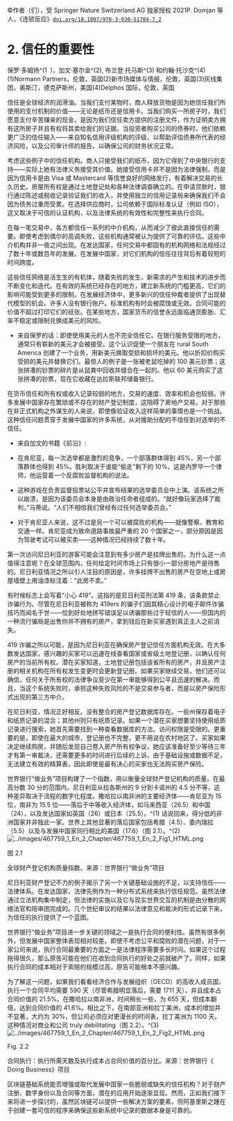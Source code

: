 ©作者（们），受 Springer Nature Switzerland AG 独家授权 2021P. Domjan 等人，《连锁反应》[`doi.org/10.1007/978-3-030-51784-7_2`](https://doi.org/10.1007/978-3-030-51784-7_2)

# 2. 信任的重要性

保罗·多姆扬^(1  )，加文·塞尔金^(2), 布兰登·托马斯^(3) 和约翰·托沙克^(4)(1)Normann Partners，伦敦，英国(2)新市场媒体与情报，伦敦，英国(3)灰线集团，奥斯汀，德克萨斯州，美国(4)Delphos 国际，伦敦，英国

信任是全球经济的润滑油。当我们支付某物时，商人释放货物是因为她信任我们所使用的支付机制的价值——无论是纸币还是信用卡。当我们购买一所房子时，我们愿意支付辛苦赚来的现金，是因为我们信任卖方提供的注册文件，作为证明卖方拥有这所房子并且有权将其卖给我们的证据。当投资者购买公司的债券时，他们依赖更广泛的信任输入——来自知名信用评级机构的评级，以帮助评估债券所代表的经济风险，以及公司审计师的报告，以确保公司的财务状况正常。

考虑这些例子中的信任机构。商人只接受我们的纸币，因为它得到了中央银行的支持——实际上她有法律义务接受其价值。她接受信用卡并不是因为法律强制，而是因为信用卡是由 Visa 或 Mastercard 等信誉良好的网络发行，有着解决交易的长久历史。房屋所有权是通过土地登记处和各种法律调查确立的。在申请贷款时，银行通过陈述或税收记录验证我们的收入，并使用独立的信用记录局来确保我们不会因为债务过重而受累。在选择供应商时，公司依赖于国际标准认证（例如 ISO），这又取决于可信的认证机构，以及法律系统的有效性和完整性来执行合同。

在每一笔交易中，各方都信任一系列的中介机构，从而减少了彼此直接信任的需要。即使考虑到偶尔的高调失败，这些机构通常被认为提供了可靠的评估。这些中介机构并非一夜之间出现。在发达国家，任何交易中都固有的机构网络和法规经过了数十年或数百年的发展。在发展中国家，对它们机构的信任往往背后有着较短的时间跨度。

这些信任网络是活生生的有机体，随着失败的发生、新需求的产生和技术的进步而不断变化和迭代。在有效的系统已经存在的地方，建立新系统的门槛更高，它们的影响可能受到更多的限制。在发展经济体中，更多新兴的信任仲裁者提供了出现替代模型的机会。许多人没有银行账户。标准机构有时会被腐蚀或无效。合同可能的价值不超过打印它们的纸张。在某些地方，国家货币的信誉永远面临通货膨胀、汇率不稳定或限制兑换成美元的风险。

+   来自保罗的话：即使使用美元的人也不完全信任它。在银行服务受限的地方，通常只有崭新的美元才会被接受。这个认识促使一个朋友在 rural South America 创建了一个业务，用新美元换取受损和损坏的美元。他以折扣价购买受损的美元并替换它们。最惊人的例子是一张被老鼠吃掉的 100 美元钞票；这张拼凑的钞票的碎片是从鼠粪中回收并缝合在一起的。他以 60 美元购买了这张拼凑的钞票，现在它收藏在达拉斯联邦储备银行。

在货币信任和所有权或收入记录较弱的地方，交易的速度、效率和机会也较弱。许多发展中国家存在繁琐或不存在的财产登记制度，这阻碍了房地产交易。对于那些在非正式机构之外谋生的人来说，即使像验证收入这样简单的事情也是一个挑战。这种信任问题贯穿于发展中国家的许多系统，从对援助分配的不信任到对选举的不信任。

+   来自加文的书籍《前沿》:

+   在肯尼亚，每一次选举都是激烈的竞争，一个部落群体得到 45%，另一个部落群体也得到 45%。胜利取决于谁能“偷走”剩下的 10%，这是内罗毕一个律师，他运营着一个反腐败监督机构的说法。

+   这种游戏在负责监督投票站公平并宣布结果的选举委员会中上演。该系统之所以崩溃，是因为该委员会本身是由政治任命者组成的。“就好像玩家选择了裁判，”马蒂说。“人们不相信我们曾经有过任何选举委员会。”

+   对于肯尼亚人来说，这不过是另一个可以被腐败的机构——就像警察、教育和交通一样。肯尼亚成为致命道路事故最严重的 20 个国家之一，部分原因是因为驾驶考试可以被买卖——这种情况已经持续了数十年。

第一次访问尼日利亚的游客可能会注意到有多少房产是挂牌出售的。为什么这一点值得注意呢？在全球范围内，任何给定时间市场上只有很小一部分房地产是待售的。尼日利亚情况之所以引人注目的原因是，许多挂牌不出售的房产在空地上或房屋墙壁上用油漆标注着：“此房不卖。”

有时候标志上会写着“小心 419”。这指的是尼日利亚刑法第 419 条，该条款禁止诈骗行为。尽管在尼日利亚被称为 419ers 的骗子们因其精心设计的电子邮件诈骗技巧而闻名于世——恰到好处地拼写错误足以诱骗那些过于轻信的人——但国内的一种流行骗局是出售你并不拥有的房产，拿到钱后在新买家遇到真正主人之前消失。

419 诈骗之所以可能，是因为尼日利亚在确保房产登记信任方面机构无效。在大多数发达国家，感兴趣的买家可以迅速在线查看国家或省级土地登记册，以确认任何房产的当前所有权。潜在买家知道，土地登记册包括该省所有的房产，并且房产注册的相关机构在所有权发生变更时会更新登记册。如果买家继续交易，他们还可以确信，任何关于所有权的法律争议至少在第一审能够得到公平且迅速的解决。而且，当这个系统失败时，承担这种失败风险的不是交易参与者，而是以房产保险形式出现的第三方中介。

在尼日利亚，情况正好相反。没有整合的房产登记数据库存在。一些州保存着电子和纸质记录的混合；其他州则只有纸质记录。如果一个潜在买家想要坚持使用纸质记录进行搜索，她首先需要找到一种查看数据库的方法。访问权限是受限的。更重要的是，即使在最大的城市，登记册也不完整，更不用说在农村地区了。买家如果决定继续购房，并随后发现自己卷入房产所有权争议，她应该准备好至少等待三年才有第一审裁决，还需要更多的时间进行后续的上诉。由于基础设施或数据不足，无法建立有效的精算表，因此即使是最有决心的买家也无法购买房产保险。

世界银行“做业务”项目构建了一个指数，用以衡量全球财产登记机构的质量。在最高分数 30 分的范围内，尼日利亚从拉各斯州的 9 分到卡诺州的 4.5 分不等，这种差异取决于流程的数字化程度。撒哈拉以南非洲的主要经济体——肯尼亚为 15 位，南非为 15.5 位——落后于中等收入经济体，如马来西亚（26.5）和中国（24），以及发达国家如英国（26）或日本（25.5）。^(1) 话说回来，得分低的非洲国家并非独此一家。世界上其他显著的落后国家包括希腊（4.5）、委内瑞拉（5.5）以及与发展中国家同行相比的美国（17.6）（图 2.1）。^(2)![../images/467759_1_En_2_Chapter/467759_1_En_2_Fig1_HTML.png](img/467759_1_En_2_Fig1_HTML.png)

图 2.1

全球财产登记机构质量指数。来源：世界银行“做业务”项目

尼日利亚财产登记不力的例子揭示了另一个关键基础设施的不足，以支持信任——法律体系。在发达国家，法律先例作为一种分布式系统来执行信任规范。虽然法律通过立法机构集中制定，但法律的实施以及它与现实世界交互的机制是由分散的网络法官和陪审团完成的。几个世纪审议的结果以法律意见和裁决的形式记录下来，为信任的执行提供了一个蓝图。

世界银行“做业务”项目进一步关键的领域之一是执行合同的便利性。虽然有很多例外，但发展中国家整体表现相对较差。即使不考虑公平和腐败的潜在问题，对于一家公司来说，执行合同最重要的方面之一是法律程序需要多长时间。如果这个过程拖得很久，那么原告可能在他们在收到合同执行的好处之前就破产了。同样，如果执行合同的成本相对于索赔的规模过高，原告可能根本不感兴趣。

为了解这一问题，如果我们看看经济合作与发展组织（OECD）的高收入成员国，执行一个合同平均需要 590 天（尽管希腊明显落后，需要 1711 天），并且成本占合同价值的 21.5%。在撒哈拉以南非洲，时间稍长一些，为 655 天，但成本翻倍，达到合同价值的 41.6%。相比之下，在南部亚洲和拉丁美洲，成本的增加并不显著，大约为 30%，但公司必须应对更漫长的时间表，拉丁美洲为 1100 天。这种情况对商业和公司 truly debilitating（图 2.2）。^(3)![../images/467759_1_En_2_Chapter/467759_1_En_2_Fig2_HTML.png](img/467759_1_En_2_Fig2_HTML.png)

Fig. 2.2

合同执行：执行所需天数及执行成本占合同价值的百分比。来源：世界银行《 Doing Business》项目

区块链基础系统能否增强或取代发展中国家一些脆弱或缺失的信任机构？对于财产注册、数字身份以及合同等方面，潜在的应用开始逐渐显现。然而，正如我们接下来将进一步探讨的，虽然区块链可以提供一些解决方案的要素，但阿基里斯之踵在于创建一套可信的程序来确保这些新系统中记录的数据本身是可靠的。

